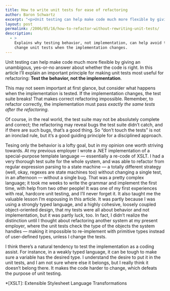 ```yaml
---
title: How to write unit tests for ease of refactoring
author: Baron Schwartz
excerpt: "<p>Unit testing can help make code much more flexible by giving an unambigous, yes-or-no answer about whether the code is right.  In this article I'll explain an important principle for making unit tests most useful for refactoring.</p>"
layout: post
permalink: /2006/05/16/how-to-refactor-without-rewriting-unit-tests/
description:
  - >
    Explains why testing behavior, not implementation, can help avoid the need to
    change unit tests when the implementation changes.
---
```

Unit testing can help make code much more flexible by giving an unambigous, yes-or-no answer about whether the code is right. In this article I&#8217;ll explain an important principle for making unit tests most useful for refactoring: **Test the behavior, not the implementation**.

This may not seem important at first glance, but consider what happens when the implementation is tested. If the implementation changes, the test suite breaks! That makes correct refactoring impossible. Remember, to refactor correctly, the implementation must pass *exactly the same tests after the refactoring*.

Of course, in the real world, the test suite may not be absolutely complete and correct; the refactoring may reveal bugs the test suite didn&#8217;t catch, and if there are such bugs, that&#8217;s a good thing. So &#8220;don&#8217;t touch the tests&#8221; is not an ironclad rule, but it&#8217;s a good guiding principle for a disciplined approach.

Tesing only the behavior is a lofty goal, but in my opinion one worth striving towards. At my previous employer I wrote a .NET implementation of a special-purpose template language &#8212; essentially a re-code of XSLT. I had a very thorough test suite for the whole system, and was able to refactor from regular expression parsing to a state machine &#8212; a totally different strategy (well, okay, regexes are state machines too) without changing a single test, in an afternoon &#8212; without a single bug. That was a pretty complex language; it took me weeks to write the grammar and implement the first time, with help from two other people! It was one of my first experiences with real, hardcore unit testing, and I&#8217;ll never forget it.
It also taught me the valuable lesson I&#8217;m espousing in this article. It was partly because I was using a strongly typed language, and a highly cohesive, loosely coupled object-oriented design, that my tests were all about behavior and not implementation, but it was partly luck, too. In fact, I didn&#8217;t realize the distinction until I thought about refactoring another system at my present employer, where the unit tests check the type of the objects the system handles &#8212; making it impossible to re-implement with primitive types instead of user-defined types, unless I change the tests.

I think there&#8217;s a natural tendency to test the implementation as a coding assist. For instance, in a weakly typed language, it can be tough to make sure a variable has the desired type. I understand the desire to put it in the unit tests, and I am not sure where else it belongs, but I really think it doesn&#8217;t belong there. It makes the code harder to change, which defeats the purpose of unit testing.

 *[XSLT]: Extensible Stylesheet Language Transformations